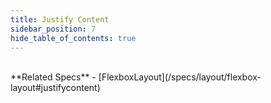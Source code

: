 ```yaml
---
title: Justify Content
sidebar_position: 7
hide_table_of_contents: true
---
```


<DarumaPlayer
  src='https://raw.githubusercontent.com/verygoodgraphics/resource/main/feature/flex_layout/flex_layout__justify_content.daruma'
/>

<br />
**Related Specs**
- [FlexboxLayout](/specs/layout/flexbox-layout#justifycontent)
